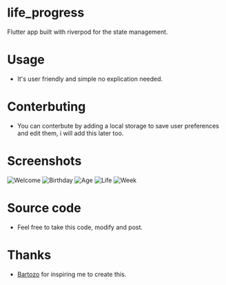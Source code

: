 # life_progress
Flutter app built with riverpod for the state management.


# Usage
- It's user friendly and simple no explication needed.

# Conterbuting
- You can conterbute by adding a local storage to save user preferences and edit them, i will add this later too.

# Screenshots
![Welcome](/screenshots/pic_1.png)
![Birthday](/screenshots//pic_2.png)
![Age](/screenshots/pic_3.png)
![Life](/screenshots/pic_4.png)
![Week](/screenshots/pic_5.png)

# Source code
- Feel free to take this code, modify and post.

# Thanks
- [Bartozo](https://github.com/Bartozo) for inspiring me to create this.
